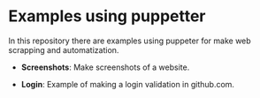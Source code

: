 # Examples using puppetter

In this repository there are examples using puppeter for make web scrapping and automatization.

- **Screenshots**:
Make screenshots of a website.

- **Login**:
Example of making a login validation in github.com.

